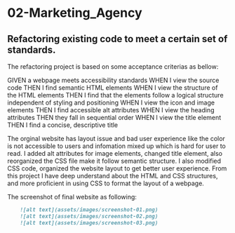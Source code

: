 # 02-Marketing_Agency
## Refactoring existing code to meet a certain set of standards.


The refactoring project is based on some acceptance criterias as bellow:

GIVEN a webpage meets accessibility standards
WHEN I view the source code
THEN I find semantic HTML elements
WHEN I view the structure of the HTML elements
THEN I find that the elements follow a logical structure independent of styling and positioning
WHEN I view the icon and image elements
THEN I find accessible alt attributes
WHEN I view the heading attributes
THEN they fall in sequential order
WHEN I view the title element
THEN I find a concise, descriptive title

The orginal website has layout issue and bad user experience like the color is not accessible to users and infomation mixed up which is hard for user to read. I added alt attributes for image elements, changed title element, also reorganized the CSS file make it follow semantic structure. I also modified CSS code, organized the website layout to get better user experience. From this project I have deep understand about the HTML and CSS structures, and more proficient in using  CSS to format the layout of a webpage. 

The screenshot of final website as following:
```md
    ![alt text](assets/images/screenshot-01.png)
    ![alt text](assets/images/screenshot-02.png)
    ![alt text](assets/images/screenshot-03.png)
```
